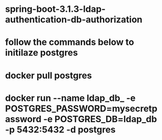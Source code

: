 # spring-boot-3.1.3-ldap-authentication-db-authorization
# follow the commands below to initilaze postgres
# docker pull postgres
# docker run --name ldap_db_ -e POSTGRES_PASSWORD=mysecretpassword -e POSTGRES_DB=ldap_db -p 5432:5432 -d postgres
